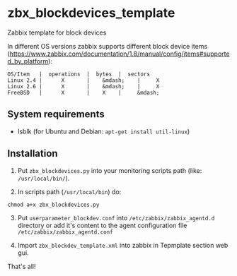 # zbx_blockdevices_template

Zabbix template for block devices

In different OS versions zabbix supports different block device items (https://www.zabbix.com/documentation/1.8/manual/config/items#supported_by_platform):
```
OS/Item   |  operations  |  bytes  |  sectors
Linux 2.4 |      X       |    &mdash;    |     X
Linux 2.6 |      X       |    &mdash;    |     X
FreeBSD   |      X       |    X    |     &mdash;
```

## System requirements

- lsblk (for Ubuntu and Debian: `apt-get install util-linux`)

## Installation

1) Put `zbx_blockdevices.py` into your monitoring scripts path (like: `/usr/local/bin/`).

2) In scripts path (`/usr/local/bin`) do:
```
chmod a+x zbx_blockdevices.py
```

3) Put `userparameter_blockdev.conf` into `/etc/zabbix/zabbix_agentd.d` directory or add it's 
content to the agent configuration file `/etc/zabbix/zabbix_agentd.conf`

4) Import `zbx_blockdev_template.xml` into zabbix in Tepmplate section web gui.

That's all!

